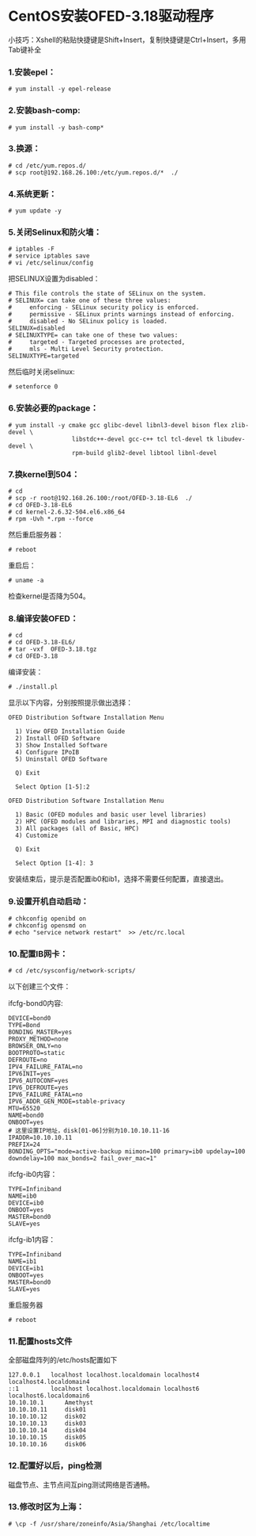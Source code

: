 # CentOS安装OFED-3.18驱动程序

小技巧：Xshell的粘贴快捷键是Shift+Insert，复制快捷键是Ctrl+Insert，多用Tab键补全
### 1.安装epel：

    # yum install -y epel-release

### 2.安装bash-comp:

    # yum install -y bash-comp*

### 3.换源：

    # cd /etc/yum.repos.d/
    # scp root@192.168.26.100:/etc/yum.repos.d/*  ./

### 4.系统更新：

    # yum update -y

### 5.关闭Selinux和防火墙：

    # iptables -F
    # service iptables save
    # vi /etc/selinux/config

把SELINUX设置为disabled：

    # This file controls the state of SELinux on the system.
    # SELINUX= can take one of these three values:
    #     enforcing - SELinux security policy is enforced.
    #     permissive - SELinux prints warnings instead of enforcing.
    #     disabled - No SELinux policy is loaded.
    SELINUX=disabled
    # SELINUXTYPE= can take one of these two values:
    #     targeted - Targeted processes are protected,
    #     mls - Multi Level Security protection.
    SELINUXTYPE=targeted

然后临时关闭selinux:

    # setenforce 0

### 6.安装必要的package：
    # yum install -y cmake gcc glibc-devel libnl3-devel bison flex zlib-devel \
                      libstdc++-devel gcc-c++ tcl tcl-devel tk libudev-devel \
                      rpm-build glib2-devel libtool libnl-devel

### 7.换kernel到504：

    # cd
    # scp -r root@192.168.26.100:/root/OFED-3.18-EL6  ./
    # cd OFED-3.18-EL6
    # cd kernel-2.6.32-504.el6.x86_64
    # rpm -Uvh *.rpm --force

然后重启服务器：

    # reboot

重启后：

    # uname -a

检查kernel是否降为504。

### 8.编译安装OFED：

    # cd
    # cd OFED-3.18-EL6/
    # tar -vxf  OFED-3.18.tgz
    # cd OFED-3.18

编译安装：

    # ./install.pl

显示以下内容，分别按照提示做出选择：

    OFED Distribution Software Installation Menu

      1) View OFED Installation Guide
      2) Install OFED Software
      3) Show Installed Software
      4) Configure IPoIB
      5) Uninstall OFED Software

      Q) Exit

      Select Option [1-5]:2

    OFED Distribution Software Installation Menu

      1) Basic (OFED modules and basic user level libraries)
      2) HPC (OFED modules and libraries, MPI and diagnostic tools)
      3) All packages (all of Basic, HPC)
      4) Customize

      Q) Exit

      Select Option [1-4]: 3

安装结束后，提示是否配置ib0和ib1，选择不需要任何配置，直接退出。

### 9.设置开机自动启动：

    # chkconfig openibd on
    # chkconfig opensmd on
    # echo "service network restart"  >> /etc/rc.local

### 10.配置IB网卡：

    # cd /etc/sysconfig/network-scripts/

以下创建三个文件：

ifcfg-bond0内容:

    DEVICE=bond0
    TYPE=Bond
    BONDING_MASTER=yes
    PROXY_METHOD=none
    BROWSER_ONLY=no
    BOOTPROTO=static
    DEFROUTE=no
    IPV4_FAILURE_FATAL=no
    IPV6INIT=yes
    IPV6_AUTOCONF=yes
    IPV6_DEFROUTE=yes
    IPV6_FAILURE_FATAL=no
    IPV6_ADDR_GEN_MODE=stable-privacy
    MTU=65520
    NAME=bond0
    ONBOOT=yes
    # 这里设置IP地址，disk[01-06]分别为10.10.10.11-16
    IPADDR=10.10.10.11
    PREFIX=24
    BONDING_OPTS="mode=active-backup miimon=100 primary=ib0 updelay=100 downdelay=100 max_bonds=2 fail_over_mac=1"

ifcfg-ib0内容：

    TYPE=Infiniband
    NAME=ib0
    DEVICE=ib0
    ONBOOT=yes
    MASTER=bond0
    SLAVE=yes

ifcfg-ib1内容：

    TYPE=Infiniband
    NAME=ib1
    DEVICE=ib1
    ONBOOT=yes
    MASTER=bond0
    SLAVE=yes

重启服务器

    # reboot

### 11.配置hosts文件
全部磁盘阵列的/etc/hosts配置如下

    127.0.0.1   localhost localhost.localdomain localhost4 localhost4.localdomain4
    ::1         localhost localhost.localdomain localhost6 localhost6.localdomain6
    10.10.10.1      Amethyst
    10.10.10.11     disk01
    10.10.10.12     disk02
    10.10.10.13     disk03
    10.10.10.14     disk04
    10.10.10.15     disk05
    10.10.10.16     disk06

### 12.配置好以后，ping检测
磁盘节点、主节点间互ping测试网络是否通畅。

### 13.修改时区为上海：
    # \cp -f /usr/share/zoneinfo/Asia/Shanghai /etc/localtime

